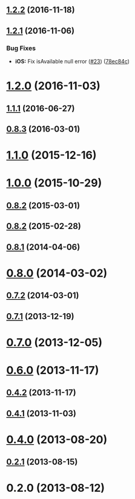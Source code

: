 <a name="1.2.2"></a>
## [1.2.2](https://github.com/hypery2k/cordova-email-plugin/compare/v1.2.1...v1.2.2) (2016-11-18)



<a name="1.2.1"></a>
## [1.2.1](https://github.com/hypery2k/cordova-email-plugin/compare/v1.2.0...v1.2.1) (2016-11-06)


### Bug Fixes

* **iOS:** Fix isAvailable null error ([#23](https://github.com/hypery2k/cordova-email-plugin/issues/23)) ([78ec84c](https://github.com/hypery2k/cordova-email-plugin/commit/78ec84c))



<a name="1.2.0"></a>
# [1.2.0](https://github.com/hypery2k/cordova-email-plugin/compare/v1.1.1...v1.2.0) (2016-11-03)



<a name="1.1.1"></a>
## [1.1.1](https://github.com/hypery2k/cordova-email-plugin/compare/0.8.3...v1.1.1) (2016-06-27)



<a name="0.8.3"></a>
## [0.8.3](https://github.com/hypery2k/cordova-email-plugin/compare/v1.1.0...0.8.3) (2016-03-01)



<a name="1.1.0"></a>
# [1.1.0](https://github.com/hypery2k/cordova-email-plugin/compare/v1.0.0...v1.1.0) (2015-12-16)



<a name="1.0.0"></a>
# [1.0.0](https://github.com/hypery2k/cordova-email-plugin/compare/0.8.2...v1.0.0) (2015-10-29)



<a name="0.8.2"></a>
## [0.8.2](https://github.com/hypery2k/cordova-email-plugin/compare/v0.8.2...0.8.2) (2015-03-01)



<a name="0.8.2"></a>
## [0.8.2](https://github.com/hypery2k/cordova-email-plugin/compare/0.8.1...v0.8.2) (2015-02-28)



<a name="0.8.1"></a>
## [0.8.1](https://github.com/hypery2k/cordova-email-plugin/compare/0.8.0...0.8.1) (2014-04-06)



<a name="0.8.0"></a>
# [0.8.0](https://github.com/hypery2k/cordova-email-plugin/compare/0.7.2...0.8.0) (2014-03-02)



<a name="0.7.2"></a>
## [0.7.2](https://github.com/hypery2k/cordova-email-plugin/compare/0.7.1...0.7.2) (2014-03-01)



<a name="0.7.1"></a>
## [0.7.1](https://github.com/hypery2k/cordova-email-plugin/compare/0.7.0...0.7.1) (2013-12-19)



<a name="0.7.0"></a>
# [0.7.0](https://github.com/hypery2k/cordova-email-plugin/compare/0.6.0...0.7.0) (2013-12-05)



<a name="0.6.0"></a>
# [0.6.0](https://github.com/hypery2k/cordova-email-plugin/compare/0.4.2...0.6.0) (2013-11-17)



<a name="0.4.2"></a>
## [0.4.2](https://github.com/hypery2k/cordova-email-plugin/compare/0.4.1...0.4.2) (2013-11-17)



<a name="0.4.1"></a>
## [0.4.1](https://github.com/hypery2k/cordova-email-plugin/compare/0.4.0...0.4.1) (2013-11-03)



<a name="0.4.0"></a>
# [0.4.0](https://github.com/hypery2k/cordova-email-plugin/compare/0.2.1...0.4.0) (2013-08-20)



<a name="0.2.1"></a>
## [0.2.1](https://github.com/hypery2k/cordova-email-plugin/compare/0.2.0...0.2.1) (2013-08-15)



<a name="0.2.0"></a>
# 0.2.0 (2013-08-12)




